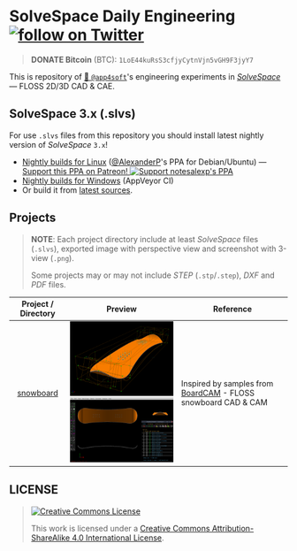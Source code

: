 # SolveSpace Daily Engineering [![follow on Twitter](https://img.shields.io/twitter/follow/app4soft?style=social&logo=twitter)](https://twitter.com/search?q=solvespace+from%3Aapp4soft)

> **DONATE Bitcoin** (BTC): `1LoE44kuRsS3cfjyCytnVjn5vGH9F3jyY7`

This is repository of [👷 `@app4soft`](https://twitter.com/app4soft)'s engineering experiments in [*SolveSpace*](https://solvespace.com) — FLOSS 2D/3D CAD &amp; CAE.

## SolveSpace 3.x (.slvs)

For use `.slvs` files from this repository you should install latest nightly version of *SolveSpace* `3.x`!

- [Nightly builds for Linux](https://notesalexp.org) ([@AlexanderP](http://github.com/alexanderp)'s PPA for Debian/Ubuntu) — [Support this PPA on Patreon! ![Support `notesalexp`'s PPA](https://img.shields.io/endpoint.svg?url=https%3A%2F%2Fshieldsio-patreon.herokuapp.com%2Fnotesalexp&style=for-the-badge)](https://www.patreon.com/notesalexp)
- [Nightly builds for Windows](https://ci.appveyor.com/project/whitequark/solvespace/build/artifacts) (AppVeyor CI)
- Or build it from [latest sources](https://github.com/solvespace/solvespace).

## Projects

> **NOTE**: Each project directory include at least *SolveSpace* files (`.slvs`), exported image with perspective view  and screenshot with 3-view (`.png`).
>
> Some projects may or may not include *STEP* (`.stp`/`.step`), *DXF* and *PDF* files.

| Project / Directory | Preview | Reference |
| :----: | :----: | ---- |
| [snowboard](./snowboard) | <img src="./snowboard/snowboard-1-slvs3.png" width="256"> <img src="./snowboard/snowboard-2-slvs3.png" width="256"> | Inspired by samples from [BoardCAM](https://github.com/BoardCAM/BoardCAM) - FLOSS snowboard CAD & CAM |

## LICENSE

> [![Creative Commons License](https://i.creativecommons.org/l/by-sa/4.0/88x31.png)](http://creativecommons.org/licenses/by-sa/4.0/)
>
> This work is licensed under a <a rel="license" href="http://creativecommons.org/licenses/by-sa/4.0/">Creative Commons Attribution-ShareAlike 4.0 International License</a>.
